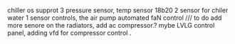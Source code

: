  chiller os
 supprot 3 pressure sensor, temp sensor 18b20 
 2 sensor for chiler water 
 1 sensor controls, the air pump
 automated faN control
 ///
 to do
 add more senore on the radiators,
 add ac compressor.? mybe
 LVLG control panel,
 adding  vfd for compressor control . 
